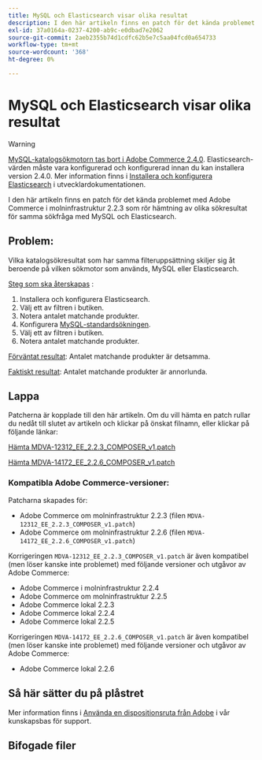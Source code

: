 ```yaml
---
title: MySQL och Elasticsearch visar olika resultat
description: I den här artikeln finns en patch för det kända problemet med Adobe Commerce i molninfrastruktur 2.2.3 som rör hämtning av olika sökresultat för samma sökfråga med MySQL och Elasticsearch.
exl-id: 37a0164a-0237-4200-ab9c-e0dbad7e2062
source-git-commit: 2aeb2355b74d1cdfc62b5e7c5aa04fcd0a654733
workflow-type: tm+mt
source-wordcount: '368'
ht-degree: 0%

---
```


# MySQL och Elasticsearch visar olika resultat

>[!WARNING]
>
> [MySQL-katalogsökmotorn tas bort i Adobe Commerce 2.4.0](/help/announcements/adobe-commerce-announcements/mysql-catalog-search-engine-will-be-removed-in-magento-2-4-0.md). Elasticsearch-värden måste vara konfigurerad och konfigurerad innan du kan installera version 2.4.0. Mer information finns i [Installera och konfigurera Elasticsearch](https://experienceleague.adobe.com/en/docs/commerce-operations/configuration-guide/search/overview-search) i utvecklardokumentationen.

I den här artikeln finns en patch för det kända problemet med Adobe Commerce i molninfrastruktur 2.2.3 som rör hämtning av olika sökresultat för samma sökfråga med MySQL och Elasticsearch.

## Problem:

Vilka katalogsökresultat som har samma filteruppsättning skiljer sig åt beroende på vilken sökmotor som används, MySQL eller Elasticsearch.

<u>Steg som ska återskapas</u> :

1. Installera och konfigurera Elasticsearch.
1. Välj ett av filtren i butiken.
1. Notera antalet matchande produkter.
1. Konfigurera [MySQL-standardsökningen](/help/announcements/adobe-commerce-announcements/mysql-catalog-search-engine-will-be-removed-in-magento-2-4-0.md).
1. Välj ett av filtren i butiken.
1. Notera antalet matchande produkter.

<u>Förväntat resultat</u>:
Antalet matchande produkter är detsamma.

<u>Faktiskt resultat</u>:
Antalet matchande produkter är annorlunda.

## Lappa

Patcherna är kopplade till den här artikeln. Om du vill hämta en patch rullar du nedåt till slutet av artikeln och klickar på önskat filnamn, eller klickar på följande länkar:

[Hämta MDVA-12312\_EE\_2.2.3\_COMPOSER\_v1.patch](assets/MDVA-12312_EE_2.2.3_COMPOSER_v1.patch.zip)

[Hämta MDVA-14172\_EE\_2.2.6\_COMPOSER\_v1.patch](assets/MDVA-14172_EE_2.2.6_COMPOSER_v1.patch.zip)

### Kompatibla Adobe Commerce-versioner:

Patcharna skapades för:

* Adobe Commerce om molninfrastruktur 2.2.3 (filen `MDVA-12312_EE_2.2.3_COMPOSER_v1.patch`)
* Adobe Commerce om molninfrastruktur 2.2.6 (filen `MDVA-14172_EE_2.2.6_COMPOSER_v1.patch`)

Korrigeringen `MDVA-12312_EE_2.2.3_COMPOSER_v1.patch` är även kompatibel (men löser kanske inte problemet) med följande versioner och utgåvor av Adobe Commerce:

* Adobe Commerce i molninfrastruktur 2.2.4
* Adobe Commerce om molninfrastruktur 2.2.5
* Adobe Commerce lokal 2.2.3
* Adobe Commerce lokal 2.2.4
* Adobe Commerce lokal 2.2.5

Korrigeringen `MDVA-14172_EE_2.2.6_COMPOSER_v1.patch` är även kompatibel (men löser kanske inte problemet) med följande versioner och utgåvor av Adobe Commerce:

* Adobe Commerce lokal 2.2.6

## Så här sätter du på plåstret

Mer information finns i [Använda en dispositionsruta från Adobe](/help/how-to/general/how-to-apply-a-composer-patch-provided-by-magento.md) i vår kunskapsbas för support.

## Bifogade filer
